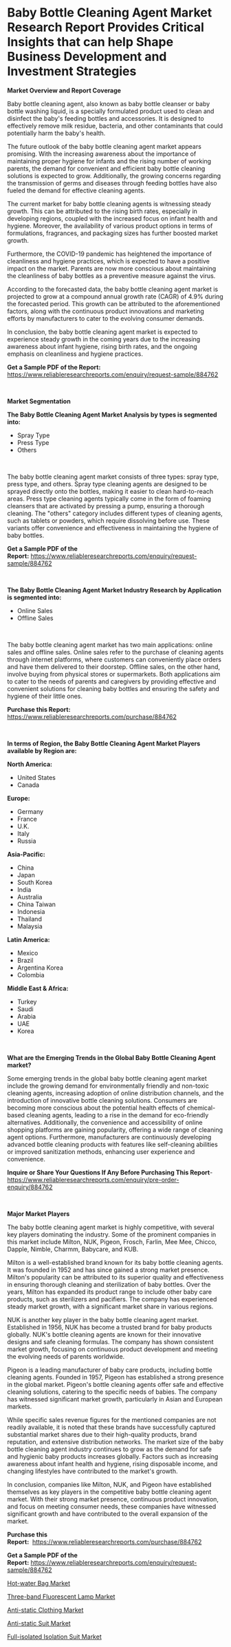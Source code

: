 <p><h1>Baby Bottle Cleaning Agent Market Research Report Provides Critical Insights that can help Shape Business Development and Investment Strategies</h1></p><p><strong>Market Overview and Report Coverage</strong></p>
<p><p>Baby bottle cleaning agent, also known as baby bottle cleanser or baby bottle washing liquid, is a specially formulated product used to clean and disinfect the baby's feeding bottles and accessories. It is designed to effectively remove milk residue, bacteria, and other contaminants that could potentially harm the baby's health.</p><p>The future outlook of the baby bottle cleaning agent market appears promising. With the increasing awareness about the importance of maintaining proper hygiene for infants and the rising number of working parents, the demand for convenient and efficient baby bottle cleaning solutions is expected to grow. Additionally, the growing concerns regarding the transmission of germs and diseases through feeding bottles have also fueled the demand for effective cleaning agents.</p><p>The current market for baby bottle cleaning agents is witnessing steady growth. This can be attributed to the rising birth rates, especially in developing regions, coupled with the increased focus on infant health and hygiene. Moreover, the availability of various product options in terms of formulations, fragrances, and packaging sizes has further boosted market growth.</p><p>Furthermore, the COVID-19 pandemic has heightened the importance of cleanliness and hygiene practices, which is expected to have a positive impact on the market. Parents are now more conscious about maintaining the cleanliness of baby bottles as a preventive measure against the virus.</p><p>According to the forecasted data, the baby bottle cleaning agent market is projected to grow at a compound annual growth rate (CAGR) of 4.9% during the forecasted period. This growth can be attributed to the aforementioned factors, along with the continuous product innovations and marketing efforts by manufacturers to cater to the evolving consumer demands.</p><p>In conclusion, the baby bottle cleaning agent market is expected to experience steady growth in the coming years due to the increasing awareness about infant hygiene, rising birth rates, and the ongoing emphasis on cleanliness and hygiene practices.</p></p>
<p><strong>Get a Sample PDF of the Report:</strong> <a href="https://www.reliableresearchreports.com/enquiry/request-sample/884762">https://www.reliableresearchreports.com/enquiry/request-sample/884762</a></p>
<p>&nbsp;</p>
<p><strong>Market Segmentation</strong></p>
<p><strong>The Baby Bottle Cleaning Agent Market Analysis by types is segmented into:</strong></p>
<p><ul><li>Spray Type</li><li>Press Type</li><li>Others</li></ul></p>
<p>&nbsp;</p>
<p><p>The baby bottle cleaning agent market consists of three types: spray type, press type, and others. Spray type cleaning agents are designed to be sprayed directly onto the bottles, making it easier to clean hard-to-reach areas. Press type cleaning agents typically come in the form of foaming cleansers that are activated by pressing a pump, ensuring a thorough cleaning. The "others" category includes different types of cleaning agents, such as tablets or powders, which require dissolving before use. These variants offer convenience and effectiveness in maintaining the hygiene of baby bottles.</p></p>
<p><strong>Get a Sample PDF of the Report:</strong>&nbsp;<a href="https://www.reliableresearchreports.com/enquiry/request-sample/884762">https://www.reliableresearchreports.com/enquiry/request-sample/884762</a></p>
<p>&nbsp;</p>
<p><strong>The Baby Bottle Cleaning Agent Market Industry Research by Application is segmented into:</strong></p>
<p><ul><li>Online Sales</li><li>Offline Sales</li></ul></p>
<p>&nbsp;</p>
<p><p>The baby bottle cleaning agent market has two main applications: online sales and offline sales. Online sales refer to the purchase of cleaning agents through internet platforms, where customers can conveniently place orders and have them delivered to their doorstep. Offline sales, on the other hand, involve buying from physical stores or supermarkets. Both applications aim to cater to the needs of parents and caregivers by providing effective and convenient solutions for cleaning baby bottles and ensuring the safety and hygiene of their little ones.</p></p>
<p><strong>Purchase this Report:</strong>&nbsp; <a href="https://www.reliableresearchreports.com/purchase/884762">https://www.reliableresearchreports.com/purchase/884762</a></p>
<p>&nbsp;</p>
<p><strong>In terms of Region, the Baby Bottle Cleaning Agent Market Players available by Region are:</strong></p>
<p>
    <p> <strong> North America: </strong>
        <ul>
            <li>United States</li>
            <li>Canada</li>
        </ul>
        </p> 
    <p> <strong> Europe: </strong>
        <ul>
            <li>Germany</li>
            <li>France</li>
            <li>U.K.</li>
            <li>Italy</li>
            <li>Russia</li>
        </ul>
        </p> 
    <p> <strong> Asia-Pacific: </strong>
        <ul>
            <li>China</li>
            <li>Japan</li>
            <li>South Korea</li>
            <li>India</li>
            <li>Australia</li>
            <li>China Taiwan</li>
            <li>Indonesia</li>
            <li>Thailand</li>
            <li>Malaysia</li>
        </ul>
        </p> 
    <p> <strong> Latin America: </strong>
        <ul>
            <li>Mexico</li>
            <li>Brazil</li>
            <li>Argentina Korea</li>
            <li>Colombia</li>
        </ul>
        </p> 
    <p> <strong> Middle East & Africa: </strong>
        <ul>
            <li>Turkey</li>
            <li>Saudi</li>
            <li>Arabia</li>
            <li>UAE</li>
            <li>Korea</li>
        </ul>
    </p>
    </p>
<p>&nbsp;</p>
<p><strong>What are the Emerging Trends in the Global Baby Bottle Cleaning Agent market?</strong></p>
<p><p>Some emerging trends in the global baby bottle cleaning agent market include the growing demand for environmentally friendly and non-toxic cleaning agents, increasing adoption of online distribution channels, and the introduction of innovative bottle cleaning solutions. Consumers are becoming more conscious about the potential health effects of chemical-based cleaning agents, leading to a rise in the demand for eco-friendly alternatives. Additionally, the convenience and accessibility of online shopping platforms are gaining popularity, offering a wide range of cleaning agent options. Furthermore, manufacturers are continuously developing advanced bottle cleaning products with features like self-cleaning abilities or improved sanitization methods, enhancing user experience and convenience.</p></p>
<p><strong>Inquire or Share Your Questions If Any Before Purchasing This Report</strong>- <a href="https://www.reliableresearchreports.com/enquiry/pre-order-enquiry/884762">https://www.reliableresearchreports.com/enquiry/pre-order-enquiry/884762</a></p>
<p>&nbsp;</p>
<p><strong>Major Market Players</strong></p>
<p><p>The baby bottle cleaning agent market is highly competitive, with several key players dominating the industry. Some of the prominent companies in this market include Milton, NUK, Pigeon, Frosch, Farlin, Mee Mee, Chicco, Dapple, Nimble, Charmm, Babycare, and KUB.</p><p>Milton is a well-established brand known for its baby bottle cleaning agents. It was founded in 1952 and has since gained a strong market presence. Milton's popularity can be attributed to its superior quality and effectiveness in ensuring thorough cleaning and sterilization of baby bottles. Over the years, Milton has expanded its product range to include other baby care products, such as sterilizers and pacifiers. The company has experienced steady market growth, with a significant market share in various regions.</p><p>NUK is another key player in the baby bottle cleaning agent market. Established in 1956, NUK has become a trusted brand for baby products globally. NUK's bottle cleaning agents are known for their innovative designs and safe cleaning formulas. The company has shown consistent market growth, focusing on continuous product development and meeting the evolving needs of parents worldwide.</p><p>Pigeon is a leading manufacturer of baby care products, including bottle cleaning agents. Founded in 1957, Pigeon has established a strong presence in the global market. Pigeon's bottle cleaning agents offer safe and effective cleaning solutions, catering to the specific needs of babies. The company has witnessed significant market growth, particularly in Asian and European markets.</p><p>While specific sales revenue figures for the mentioned companies are not readily available, it is noted that these brands have successfully captured substantial market shares due to their high-quality products, brand reputation, and extensive distribution networks. The market size of the baby bottle cleaning agent industry continues to grow as the demand for safe and hygienic baby products increases globally. Factors such as increasing awareness about infant health and hygiene, rising disposable income, and changing lifestyles have contributed to the market's growth.</p><p>In conclusion, companies like Milton, NUK, and Pigeon have established themselves as key players in the competitive baby bottle cleaning agent market. With their strong market presence, continuous product innovation, and focus on meeting consumer needs, these companies have witnessed significant growth and have contributed to the overall expansion of the market.</p></p>
<p><strong>Purchase this Report:</strong>&nbsp;&nbsp;<a href="https://www.reliableresearchreports.com/purchase/884762">https://www.reliableresearchreports.com/purchase/884762</a></p>
<p></p>
<p><strong>Get a Sample PDF of the Report:</strong>&nbsp;<a href="https://www.reliableresearchreports.com/enquiry/request-sample/884762">https://www.reliableresearchreports.com/enquiry/request-sample/884762</a></p>
<p><p><a href="https://github.com/Chiragrp24/Market-Research-Report-List-2/blob/main/hot-water-bag-market.md">Hot-water Bag Market</a></p><p><a href="https://github.com/Chiragrp22/Market-Research-Report-List-2/blob/main/three-band-fluorescent-lamp-market.md">Three-band Fluorescent Lamp Market</a></p><p><a href="https://github.com/Chiragrp23/Market-Research-Report-List-2/blob/main/anti-static-clothing-market.md">Anti-static Clothing Market</a></p><p><a href="https://github.com/YashRP12/Market-Research-Report-List-2/blob/main/anti-static-suit-market.md">Anti-static Suit Market</a></p><p><a href="https://github.com/Chiragrp25/Market-Research-Report-List-2/blob/main/full-isolated-isolation-suit-market.md">Full-isolated Isolation Suit Market</a></p></p>